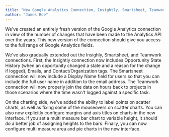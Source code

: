 ```yaml
---
title: "New Google Analytics Connection, Insightly, Smartsheet, Teamwork Tweaks, Chart Improvements"
author: "James Boe"
---
```

We've created an entirely fresh version of the Google Analytics connection in view of the number of changes that have been made to the Analytics API over the years.<!--more--> This new version of the connection should give you access to the full range of Google Analytics fields.We've also gradually extended out the Insighly, Smartsheet, and Teamwork connections. First, the Insightly connection now includes Opportunity State History (when an opportunity changed a state and a reason for the change if logged), Emails, and Contact/Organization tags. The Smartsheet connection will now include a Display Name field for users so that you can include the full user name in addition to the email address. The Teamwork connection will now properly join the data on hours back to projects in those scenarios where the time wasn't logged against a specific task.On the charting side, we've added the ability to label points on scatter charts, as well as fixing some of the mouseovers on scatter charts. You can also now explicitly configure margins and axis titles on charts in the new interface. If you set a multi measure bar chart to variable height, it should do a better job of assigning heights to the bars. Finally, you can now configure multi measure area and pie charts in the new interface.